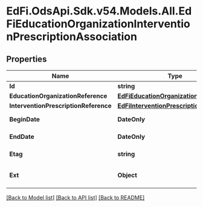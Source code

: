 # EdFi.OdsApi.Sdk.v54.Models.All.EdFiEducationOrganizationInterventionPrescriptionAssociation

## Properties

Name | Type | Description | Notes
------------ | ------------- | ------------- | -------------
**Id** | **string** |  | [optional] 
**EducationOrganizationReference** | [**EdFiEducationOrganizationReference**](EdFiEducationOrganizationReference.md) |  | 
**InterventionPrescriptionReference** | [**EdFiInterventionPrescriptionReference**](EdFiInterventionPrescriptionReference.md) |  | 
**BeginDate** | **DateOnly** | The begin date of the period during which the InterventionPrescription is available. | [optional] 
**EndDate** | **DateOnly** | The end date of the period during which the InterventionPrescription is available. | [optional] 
**Etag** | **string** | A unique system-generated value that identifies the version of the resource. | [optional] 
**Ext** | **Object** | Extensions to the EducationOrganizationInterventionPrescriptionAssociation entity. | [optional] 

[[Back to Model list]](../README.md#documentation-for-models) [[Back to API list]](../README.md#documentation-for-api-endpoints) [[Back to README]](../README.md)

